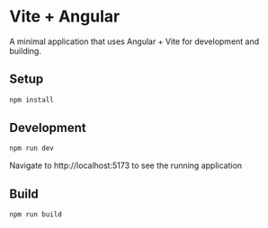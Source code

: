 # Vite + Angular

A minimal application that uses Angular + Vite for development and building.

## Setup

```sh
npm install
```

## Development

```sh
npm run dev
```

Navigate to http://localhost:5173 to see the running application

## Build

```sh
npm run build
```

